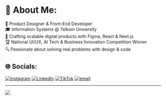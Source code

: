 # 💫 About Me:
🎯 Product Designer & Front-End Developer<br>🎓 Information Systems @ Telkom University<br>🚀 Crafting scalable digital products with Figma, React & Next.js<br>🏆 National UI/UX, AI Tech & Business Innovation Competition Winner<br>🔍 Passionate about solving real problems with design & code

## 🌐 Socials:
[![Instagram](https://img.shields.io/badge/Instagram-%23E4405F.svg?logo=Instagram&logoColor=white)](https://instagram.com/bryn25_) [![LinkedIn](https://img.shields.io/badge/LinkedIn-%230077B5.svg?logo=linkedin&logoColor=white)](https://linkedin.com/in/christianbryans) [![TikTok](https://img.shields.io/badge/TikTok-%23000000.svg?logo=TikTok&logoColor=white)](https://tiktok.com/@bryansbruh) [![email](https://img.shields.io/badge/Email-D14836?logo=gmail&logoColor=white)](mailto:christianbryan263@gmail.com) 

---
[![](https://visitcount.itsvg.in/api?id=christianbryans&icon=2&color=13)](https://visitcount.itsvg.in)

<!-- Proudly created with GPRM ( https://gprm.itsvg.in ) -->

